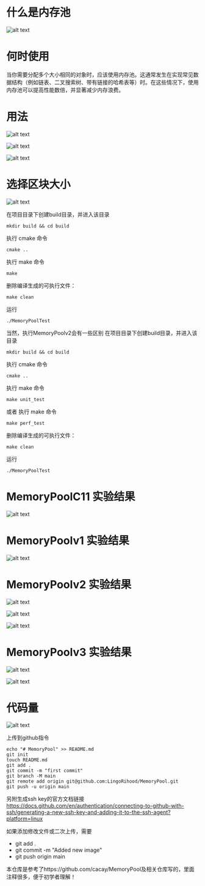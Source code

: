 # 什么是内存池
![alt text](image-1.png)

# 何时使用
当你需要分配多个大小相同的对象时，应该使用内存池。这通常发生在实现常见数据结构（例如链表、二叉搜索树、带有链接的哈希表等）时。在这些情况下，使用内存池可以提高性能数倍，并显著减少内存浪费。

# 用法
![alt text](image-2.png)

![alt text](image-3.png)

![alt text](image-4.png)

# 选择区块大小
![alt text](image-5.png)

在项目目录下创建build目录，并进入该目录
```
mkdir build && cd build
```
执行 cmake 命令
```
cmake ..
```
执行 make 命令
```
make
```
删除编译生成的可执行文件：
```
make clean
```
运行
```
./MemoryPoolTest
```

当然，执行MemoryPoolv2会有一些区别
在项目目录下创建build目录，并进入该目录
```
mkdir build && cd build
```
执行 cmake 命令
```
cmake ..
```
执行 make 命令
```
make unit_test
```
或者
执行 make 命令
```
make perf_test
```
删除编译生成的可执行文件：
```
make clean
```
运行
```
./MemoryPoolTest
```

# MemoryPoolC11 实验结果
![alt text](image.png)

# MemoryPoolv1 实验结果
![alt text](image-6.png)

# MemoryPoolv2 实验结果
![alt text](image-8.png)

![alt text](image-9.png)

![alt text](image-10.png)

# MemoryPoolv3 实验结果
![alt text](image-11.png)

![alt text](image-12.png)

# 代码量
![alt text](image-13.png)

上传到github指令
```
echo "# MemoryPool" >> README.md
git init
touch README.md
git add .
git commit -m "first commit"
git branch -M main
git remote add origin git@github.com:LingoRihood/MemoryPool.git
git push -u origin main
```

另附生成ssh key的官方文档链接
https://docs.github.com/en/authentication/connecting-to-github-with-ssh/generating-a-new-ssh-key-and-adding-it-to-the-ssh-agent?platform=linux

如果添加修改文件或二次上传，需要
- git add .
- git commit -m "Added new image"
- git push origin main

本仓库是参考了https://github.com/cacay/MemoryPool及相关仓库写的，里面注释很多，便于初学者理解！